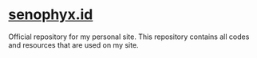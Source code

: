 # [senophyx.id](https://www.senophyx.id/)
Official repository for my personal site. This repository contains all codes and resources that are used on my site.